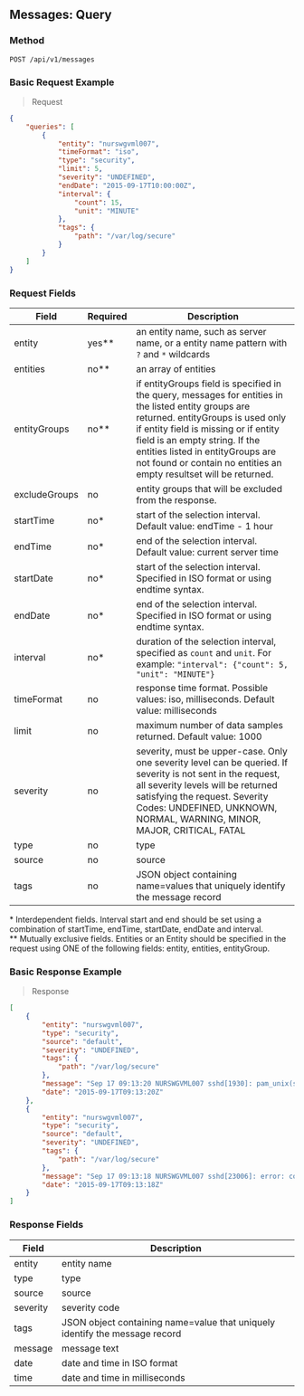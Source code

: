 ## Messages: Query

### Method

```
POST /api/v1/messages
```
### Basic Request Example
> Request

```json
{
    "queries": [
        {
            "entity": "nurswgvml007",
            "timeFormat": "iso",
            "type": "security",
            "limit": 5,
            "severity": "UNDEFINED",
            "endDate": "2015-09-17T10:00:00Z",
            "interval": {
                "count": 15,
                "unit": "MINUTE"
            },
            "tags": {
                "path": "/var/log/secure"
            }
        }
    ]
}
```

### Request Fields

|   Field          |  Required   | Description                                                                                     |
|-------------|-----|--------------------------------------------------------------------------------------|
|entity 	  | yes** | an entity name, such as server name, or a entity name pattern with `?` and `*` wildcards |
|entities | no** | an array of entities |
|entityGroups | no** | if entityGroups field is specified in the query, messages for entities in the listed entity groups are returned. entityGroups is used only if entity field is missing or if entity field is an empty string. If the entities listed in entityGroups are not found or contain no entities an empty resultset will be returned. |
|excludeGroups | no | entity groups that will be excluded from the response. |
|startTime	  | no*  | start of the selection interval. Default value: endTime - 1 hour                     |
|endTime	  | no*  | end of the selection interval. Default value: current server time                    |
|startDate	  | no*  | start of the selection interval. Specified in ISO format or using endtime syntax.    |
|endDate	  | no*  | end of the selection interval. Specified in ISO format or using endtime syntax.      |
|interval | no* | duration of the selection interval, specified as `count` and `unit`. For example: `"interval": {"count": 5, "unit": "MINUTE"}` |
|timeFormat   | no  | response time format. Possible values: iso, milliseconds. Default value: milliseconds|
|limit        |	no  | maximum number of data samples returned. Default value: 1000                            |
|severity       |  no   | severity, must be upper-case. Only one severity level can be queried. If severity is not sent in the request, all severity levels will be returned satisfying the request. Severity Codes:  UNDEFINED, UNKNOWN, NORMAL, WARNING, MINOR, MAJOR, CRITICAL, FATAL |
|type       |  no   | type                                                                       |
|source       |  no   | source                                                                       |
|tags	      | no  | JSON object containing name=values that uniquely identify the message record         |

<aside class="notice">
* Interdependent fields. Interval start and end should be set using a combination of startTime, endTime, startDate, endDate and interval.
</aside>

<aside class="notice">
** Mutually exclusive fields. Entities or an Entity should be specified in the request using ONE of the following fields: entity, entities, entityGroup.
</aside>

### Basic Response Example

> Response

```json
[
    {
        "entity": "nurswgvml007",
        "type": "security",
        "source": "default",
        "severity": "UNDEFINED",
        "tags": {
            "path": "/var/log/secure"
        },
        "message": "Sep 17 09:13:20 NURSWGVML007 sshd[1930]: pam_unix(sshd:session): session closed for user nmonuser",
        "date": "2015-09-17T09:13:20Z"
    },
    {
        "entity": "nurswgvml007",
        "type": "security",
        "source": "default",
        "severity": "UNDEFINED",
        "tags": {
            "path": "/var/log/secure"
        },
        "message": "Sep 17 09:13:18 NURSWGVML007 sshd[23006]: error: connect_to localhost port 8081: failed.",
        "date": "2015-09-17T09:13:18Z"
    }
]
```
### Response Fields
| Field | Description |
|---|---|
|entity | entity name |
|type | type |
|source | source |
|severity | severity code |
|tags | JSON object containing name=value that uniquely identify the message record |
|message | message text |
|date | date and time in ISO format |
|time | date and time in milliseconds |
